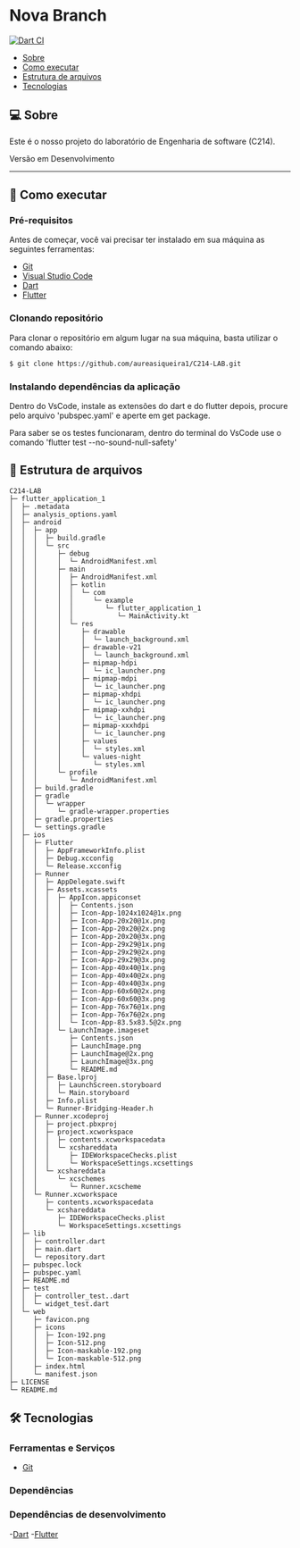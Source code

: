 # Nova Branch

[![Dart CI](https://github.com/aureasiqueira1/AppQuiz/actions/workflows/dart.yml/badge.svg)](https://github.com/aureasiqueira1/AppQuiz/actions/workflows/dart.yml)

- [Sobre](#-sobre)
- [Como executar](#-como-executar)
- [Estrutura de arquivos](#-estrutura-de-arquivos)
- [Tecnologias](#-tecnologias)


## 💻 Sobre

Este é o nosso projeto do laboratório de Engenharia de software (C214).  

Versão em Desenvolvimento <br/>

---

## 🚀 Como executar

### Pré-requisitos

Antes de começar, você vai precisar ter instalado em sua máquina as seguintes ferramentas:

- [Git](https://git-scm.com/)
- [Visual Studio Code](https://code.visualstudio.com/)
- [Dart](https://dart.dev)
- [Flutter](https://flutter.dev)


### Clonando repositório

Para clonar o repositório em algum lugar na sua máquina, basta utilizar o comando abaixo:
```bash
$ git clone https://github.com/aureasiqueira1/C214-LAB.git
```

### Instalando dependências da aplicação
Dentro do VsCode, instale as extensões do dart e do flutter
depois, procure pelo arquivo 'pubspec.yaml' e aperte em get package.

Para saber se os testes funcionaram, dentro do terminal do VsCode use o comando 'flutter test --no-sound-null-safety'

## 📁 Estrutura de arquivos



```
C214-LAB
├─ flutter_application_1
│  ├─ .metadata
│  ├─ analysis_options.yaml
│  ├─ android
│  │  ├─ app
│  │  │  ├─ build.gradle
│  │  │  └─ src
│  │  │     ├─ debug
│  │  │     │  └─ AndroidManifest.xml
│  │  │     ├─ main
│  │  │     │  ├─ AndroidManifest.xml
│  │  │     │  ├─ kotlin
│  │  │     │  │  └─ com
│  │  │     │  │     └─ example
│  │  │     │  │        └─ flutter_application_1
│  │  │     │  │           └─ MainActivity.kt
│  │  │     │  └─ res
│  │  │     │     ├─ drawable
│  │  │     │     │  └─ launch_background.xml
│  │  │     │     ├─ drawable-v21
│  │  │     │     │  └─ launch_background.xml
│  │  │     │     ├─ mipmap-hdpi
│  │  │     │     │  └─ ic_launcher.png
│  │  │     │     ├─ mipmap-mdpi
│  │  │     │     │  └─ ic_launcher.png
│  │  │     │     ├─ mipmap-xhdpi
│  │  │     │     │  └─ ic_launcher.png
│  │  │     │     ├─ mipmap-xxhdpi
│  │  │     │     │  └─ ic_launcher.png
│  │  │     │     ├─ mipmap-xxxhdpi
│  │  │     │     │  └─ ic_launcher.png
│  │  │     │     ├─ values
│  │  │     │     │  └─ styles.xml
│  │  │     │     └─ values-night
│  │  │     │        └─ styles.xml
│  │  │     └─ profile
│  │  │        └─ AndroidManifest.xml
│  │  ├─ build.gradle
│  │  ├─ gradle
│  │  │  └─ wrapper
│  │  │     └─ gradle-wrapper.properties
│  │  ├─ gradle.properties
│  │  └─ settings.gradle
│  ├─ ios
│  │  ├─ Flutter
│  │  │  ├─ AppFrameworkInfo.plist
│  │  │  ├─ Debug.xcconfig
│  │  │  └─ Release.xcconfig
│  │  ├─ Runner
│  │  │  ├─ AppDelegate.swift
│  │  │  ├─ Assets.xcassets
│  │  │  │  ├─ AppIcon.appiconset
│  │  │  │  │  ├─ Contents.json
│  │  │  │  │  ├─ Icon-App-1024x1024@1x.png
│  │  │  │  │  ├─ Icon-App-20x20@1x.png
│  │  │  │  │  ├─ Icon-App-20x20@2x.png
│  │  │  │  │  ├─ Icon-App-20x20@3x.png
│  │  │  │  │  ├─ Icon-App-29x29@1x.png
│  │  │  │  │  ├─ Icon-App-29x29@2x.png
│  │  │  │  │  ├─ Icon-App-29x29@3x.png
│  │  │  │  │  ├─ Icon-App-40x40@1x.png
│  │  │  │  │  ├─ Icon-App-40x40@2x.png
│  │  │  │  │  ├─ Icon-App-40x40@3x.png
│  │  │  │  │  ├─ Icon-App-60x60@2x.png
│  │  │  │  │  ├─ Icon-App-60x60@3x.png
│  │  │  │  │  ├─ Icon-App-76x76@1x.png
│  │  │  │  │  ├─ Icon-App-76x76@2x.png
│  │  │  │  │  └─ Icon-App-83.5x83.5@2x.png
│  │  │  │  └─ LaunchImage.imageset
│  │  │  │     ├─ Contents.json
│  │  │  │     ├─ LaunchImage.png
│  │  │  │     ├─ LaunchImage@2x.png
│  │  │  │     ├─ LaunchImage@3x.png
│  │  │  │     └─ README.md
│  │  │  ├─ Base.lproj
│  │  │  │  ├─ LaunchScreen.storyboard
│  │  │  │  └─ Main.storyboard
│  │  │  ├─ Info.plist
│  │  │  └─ Runner-Bridging-Header.h
│  │  ├─ Runner.xcodeproj
│  │  │  ├─ project.pbxproj
│  │  │  ├─ project.xcworkspace
│  │  │  │  ├─ contents.xcworkspacedata
│  │  │  │  └─ xcshareddata
│  │  │  │     ├─ IDEWorkspaceChecks.plist
│  │  │  │     └─ WorkspaceSettings.xcsettings
│  │  │  └─ xcshareddata
│  │  │     └─ xcschemes
│  │  │        └─ Runner.xcscheme
│  │  └─ Runner.xcworkspace
│  │     ├─ contents.xcworkspacedata
│  │     └─ xcshareddata
│  │        ├─ IDEWorkspaceChecks.plist
│  │        └─ WorkspaceSettings.xcsettings
│  ├─ lib
│  │  ├─ controller.dart
│  │  ├─ main.dart
│  │  └─ repository.dart
│  ├─ pubspec.lock
│  ├─ pubspec.yaml
│  ├─ README.md
│  ├─ test
│  │  ├─ controller_test..dart
│  │  └─ widget_test.dart
│  └─ web
│     ├─ favicon.png
│     ├─ icons
│     │  ├─ Icon-192.png
│     │  ├─ Icon-512.png
│     │  ├─ Icon-maskable-192.png
│     │  └─ Icon-maskable-512.png
│     ├─ index.html
│     └─ manifest.json
├─ LICENSE
└─ README.md

```


## 🛠 Tecnologias

### Ferramentas e Serviços
- [Git](https://git-scm.com/)



### Dependências 


### Dependências de desenvolvimento
-[Dart](https://dart.dev/tools/vs-code)
-[Flutter](https://flutter.dev/docs/development/tools/vs-code)

